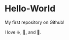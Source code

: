 Hello-World
================
My first repository on Github!

I love :coffee:, :pizza:, and :dancer:.
